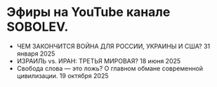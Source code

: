 # Эфиры на YouTube канале SOBOLEV.

- ЧЕМ ЗАКОНЧИТСЯ ВОЙНА ДЛЯ РОССИИ, УКРАИНЫ И США? 31 января 2025
- ИЗРАИЛЬ vs. ИРАН: ТРЕТЬЯ МИРОВАЯ? 18 июня 2025
- Свобода слова — это ложь? О главном обмане современной цивилизации. 19 октября 2025

